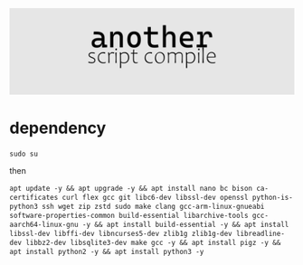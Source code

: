 ![other](https://github.com/Anothermi1/script-compile/raw/main/banner.png)

# dependency

```sudo su```

then
```
apt update -y && apt upgrade -y && apt install nano bc bison ca-certificates curl flex gcc git libc6-dev libssl-dev openssl python-is-python3 ssh wget zip zstd sudo make clang gcc-arm-linux-gnueabi software-properties-common build-essential libarchive-tools gcc-aarch64-linux-gnu -y && apt install build-essential -y && apt install libssl-dev libffi-dev libncurses5-dev zlib1g zlib1g-dev libreadline-dev libbz2-dev libsqlite3-dev make gcc -y && apt install pigz -y && apt install python2 -y && apt install python3 -y
```
